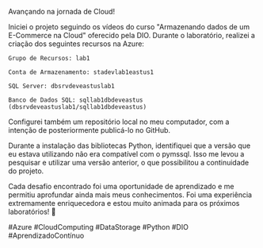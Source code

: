 Avançando na jornada de Cloud!

Iniciei o projeto seguindo os vídeos do curso "Armazenando dados de um E-Commerce na Cloud" oferecido pela DIO.
Durante o laboratório, realizei a criação dos seguintes recursos na Azure:

    Grupo de Recursos: lab1

    Conta de Armazenamento: stadevlab1eastus1

    SQL Server: dbsrvdeveastuslab1

    Banco de Dados SQL: sqllab1dbdeveastus (dbsrvdeveastuslab1/sqllab1dbdeveastus)

Configurei também um repositório local no meu computador, com a intenção de posteriormente publicá-lo no GitHub.

Durante a instalação das bibliotecas Python, identifiquei que a versão que eu estava utilizando não era compatível com o pymssql. Isso me levou a pesquisar e utilizar uma versão anterior, o que possibilitou a continuidade do projeto.

Cada desafio encontrado foi uma oportunidade de aprendizado e me permitiu aprofundar ainda mais meus conhecimentos. Foi uma experiência extremamente enriquecedora e estou muito animada para os próximos laboratórios! 🌟

#Azure #CloudComputing #DataStorage #Python #DIO #AprendizadoContínuo
